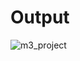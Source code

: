 # Output
![m3_project](https://user-images.githubusercontent.com/98813874/158006886-fd8b2576-21d8-49d7-a2b6-3bc3e3a1a585.PNG)
